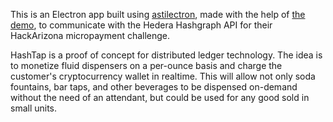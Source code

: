 This is an Electron app built using [astilectron](https://github.com/asticode/go-astilectron), made with the help of [the demo](https://medium.com/@social_57971/how-to-add-a-gui-to-your-golang-app-in-5-easy-steps-c25c99d4d8e0), to communicate with the Hedera Hashgraph API for their HackArizona micropayment challenge. 

HashTap is a proof of concept for distributed ledger technology. The idea is to monetize fluid dispensers on a per-ounce basis and charge the customer's cryptocurrency wallet in realtime. This will allow not only soda fountains, bar taps, and other beverages to be dispensed on-demand without the need of an attendant, but could be used for any good sold in small units.
